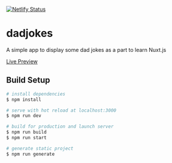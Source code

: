 [![Netlify Status](https://api.netlify.com/api/v1/badges/4b0733ff-fb4e-457f-9b4e-a0b1d4e8a744/deploy-status)](https://app.netlify.com/sites/dad-jokes-nuxt-js/deploys)

# dadjokes

A simple app to display some dad jokes as a part to learn Nuxt.js

[Live Preview](https://dad-jokes-nuxt-js.netlify.app/)

## Build Setup

```bash
# install dependencies
$ npm install

# serve with hot reload at localhost:3000
$ npm run dev

# build for production and launch server
$ npm run build
$ npm run start

# generate static project
$ npm run generate
```